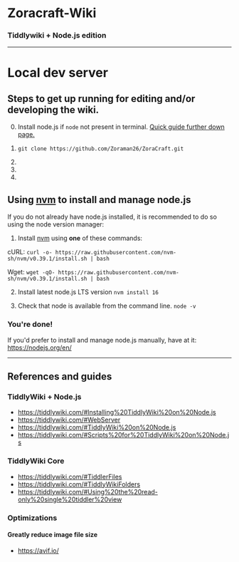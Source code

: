 # Zoracraft-Wiki
### Tiddlywiki + Node.js edition

-----
# Local dev server

## Steps to get up running for editing and/or developing the wiki.

0. Install node.js if `node` not present in terminal. [Quick guide further down page.](Using-nvm-to-install-and-manage-node-js)

1. `git clone https://github.com/Zoraman26/ZoraCraft.git`

2.

3.

4.



## Using [nvm](https://github.com/nvm-sh/nvm#intro) to install and manage node.js 

If you do not already have node.js installed, it is recommended to do so using the node version manager: 

1. Install [nvm](https://github.com/nvm-sh/nvm#install--update-script) using **one** of these commands:

cURL: `curl -o- https://raw.githubusercontent.com/nvm-sh/nvm/v0.39.1/install.sh | bash`

Wget: `wget -qO- https://raw.githubusercontent.com/nvm-sh/nvm/v0.39.1/install.sh | bash`

2. Install latest node.js LTS version `nvm install 16`

3. Check that node is available from the command line. `node -v`

### You're done!

If you'd prefer to install and manage node.js manually, have at it: https://nodejs.org/en/



-----

## References and guides

### TiddlyWiki + Node.js
* https://tiddlywiki.com/#Installing%20TiddlyWiki%20on%20Node.js
* https://tiddlywiki.com/#WebServer
* https://tiddlywiki.com/#TiddlyWiki%20on%20Node.js
* https://tiddlywiki.com/#Scripts%20for%20TiddlyWiki%20on%20Node.js


### TiddlyWiki Core
* https://tiddlywiki.com/#TiddlerFiles
* https://tiddlywiki.com/#TiddlyWikiFolders
* https://tiddlywiki.com/#Using%20the%20read-only%20single%20tiddler%20view

### Optimizations
####   Greatly reduce image file size
* https://avif.io/

